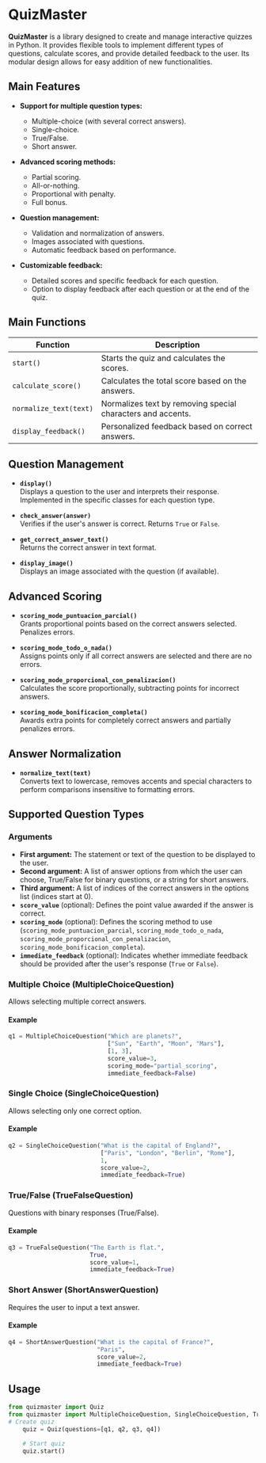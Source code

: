 # QuizMaster

**QuizMaster** is a library designed to create and manage interactive quizzes in Python. It provides flexible tools to implement different types of questions, calculate scores, and provide detailed feedback to the user. Its modular design allows for easy addition of new functionalities.

## Main Features

- **Support for multiple question types:**

  - Multiple-choice (with several correct answers).
  - Single-choice.
  - True/False.
  - Short answer.

- **Advanced scoring methods:**

  - Partial scoring.
  - All-or-nothing.
  - Proportional with penalty.
  - Full bonus.

- **Question management:**

  - Validation and normalization of answers.
  - Images associated with questions.
  - Automatic feedback based on performance.

- **Customizable feedback:**

  - Detailed scores and specific feedback for each question.
  - Option to display feedback after each question or at the end of the quiz.

## Main Functions

| **Function**             | **Description**                                             |
|--------------------------|-------------------------------------------------------------|
| `start()`                | Starts the quiz and calculates the scores.                  |
| `calculate_score()`      | Calculates the total score based on the answers.            |
| `normalize_text(text)`   | Normalizes text by removing special characters and accents. |
| `display_feedback()`     | Personalized feedback based on correct answers.             |

## Question Management

- **`display()`**  
  Displays a question to the user and interprets their response. Implemented in the specific classes for each question type.

- **`check_answer(answer)`**  
  Verifies if the user's answer is correct. Returns `True` or `False`.

- **`get_correct_answer_text()`**  
  Returns the correct answer in text format.

- **`display_image()`**  
  Displays an image associated with the question (if available).

## Advanced Scoring

- **`scoring_mode_puntuacion_parcial()`**  
  Grants proportional points based on the correct answers selected. Penalizes errors.

- **`scoring_mode_todo_o_nada()`**  
  Assigns points only if all correct answers are selected and there are no errors.

- **`scoring_mode_proporcional_con_penalizacion()`**  
  Calculates the score proportionally, subtracting points for incorrect answers.

- **`scoring_mode_bonificacion_completa()`**  
  Awards extra points for completely correct answers and partially penalizes errors.

## Answer Normalization

- **`normalize_text(text)`**  
  Converts text to lowercase, removes accents and special characters to perform comparisons insensitive to formatting errors.

## Supported Question Types

### Arguments

- **First argument:** The statement or text of the question to be displayed to the user.
- **Second argument:** A list of answer options from which the user can choose, True/False for binary questions, or a string for short answers.
- **Third argument:** A list of indices of the correct answers in the options list (indices start at 0).
- **`score_value`** (optional): Defines the point value awarded if the answer is correct.
- **`scoring_mode`** (optional): Defines the scoring method to use (`scoring_mode_puntuacion_parcial`, `scoring_mode_todo_o_nada`, `scoring_mode_proporcional_con_penalizacion`, `scoring_mode_bonificacion_completa`).
- **`immediate_feedback`** (optional): Indicates whether immediate feedback should be provided after the user's response (`True` or `False`).

### Multiple Choice (MultipleChoiceQuestion)

Allows selecting multiple correct answers.

#### Example

```python
q1 = MultipleChoiceQuestion("Which are planets?", 
                            ["Sun", "Earth", "Moon", "Mars"], 
                            [1, 3], 
                            score_value=3, 
                            scoring_mode="partial_scoring", 
                            immediate_feedback=False)

```

### Single Choice (SingleChoiceQuestion)

Allows selecting only one correct option.

#### Example

```python
q2 = SingleChoiceQuestion("What is the capital of England?", 
                          ["Paris", "London", "Berlin", "Rome"], 
                          1, 
                          score_value=2, 
                          immediate_feedback=True)
```

### True/False (TrueFalseQuestion)
Questions with binary responses (True/False).

#### Example

```python
q3 = TrueFalseQuestion("The Earth is flat.", 
                       True, 
                       score_value=1, 
                       immediate_feedback=True)
```

### Short Answer (ShortAnswerQuestion)
Requires the user to input a text answer.

#### Example

```python
q4 = ShortAnswerQuestion("What is the capital of France?", 
                         "Paris", 
                         score_value=2, 
                         immediate_feedback=True)
```

## Usage

```python
from quizmaster import Quiz
from quizmaster import MultipleChoiceQuestion, SingleChoiceQuestion, TrueFalseQuestion, ShortAnswerQuestion
# Create quiz
    quiz = Quiz(questions=[q1, q2, q3, q4])

    # Start quiz
    quiz.start()
```
